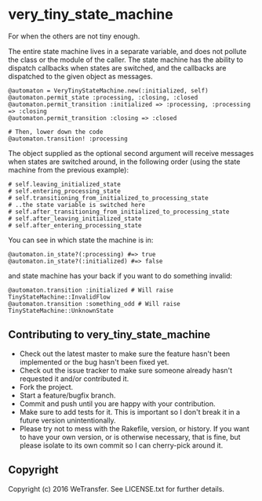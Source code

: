# very_tiny_state_machine

For when the others are not tiny enough.

The entire state machine lives in a separate variable, and does not pollute the class or the module of the caller.
The state machine has the ability to dispatch callbacks when states are switched, and the callbacks
are dispatched to the given object as messages.

    @automaton = VeryTinyStateMachine.new(:initialized, self)
    @automaton.permit_state :processing, :closing, :closed
    @automaton.permit_transition :initialized => :processing, :processing => :closing
    @automaton.permit_transition :closing => :closed
    
    # Then, lower down the code
    @automaton.transition! :processing 

The object supplied as the optional second argument will receive messages when states are switched around,
in the following order (using the state machine from the previous example):
   
    # self.leaving_initialized_state
    # self.entering_processing_state
    # self.transitioning_from_initialized_to_processing_state
    # ..the state variable is switched here
    # self.after_transitioning_from_initialized_to_processing_state
    # self.after_leaving_initialized_state
    # self.after_entering_processing_state

You can see in which state the machine is in:

    @automaton.in_state?(:processing) #=> true
    @automaton.in_state?(:initialized) #=> false

and state machine has your back if you want to do something invalid:

    @automaton.transition :initialized # Will raise TinyStateMachine::InvalidFlow
    @automaton.transition :something_odd # Will raise TinyStateMachine::UnknownState

## Contributing to very_tiny_state_machine
 
* Check out the latest master to make sure the feature hasn't been implemented or the bug hasn't been fixed yet.
* Check out the issue tracker to make sure someone already hasn't requested it and/or contributed it.
* Fork the project.
* Start a feature/bugfix branch.
* Commit and push until you are happy with your contribution.
* Make sure to add tests for it. This is important so I don't break it in a future version unintentionally.
* Please try not to mess with the Rakefile, version, or history. If you want to have your own version, or is otherwise necessary, that is fine, but please isolate to its own commit so I can cherry-pick around it.

## Copyright

Copyright (c) 2016 WeTransfer. See LICENSE.txt for further details.

